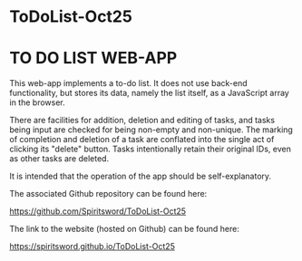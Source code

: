 # ToDoList-Oct25
# TO DO LIST WEB-APP

This web-app implements a to-do list. It does not use back-end functionality, but stores its data, namely the list itself, as a JavaScript array in the browser.

There are facilities for addition, deletion and editing of tasks, and tasks being input are checked for being non-empty and non-unique. The marking of completion and deletion of a task are conflated into the single act of clicking its "delete" button. Tasks intentionally retain their original IDs, even as other tasks are deleted.

It is intended that the operation of the app should be self-explanatory.

The associated Github repository can be found here:

https://github.com/Spiritsword/ToDoList-Oct25

The link to the website (hosted on Github) can be found here:

https://spiritsword.github.io/ToDoList-Oct25